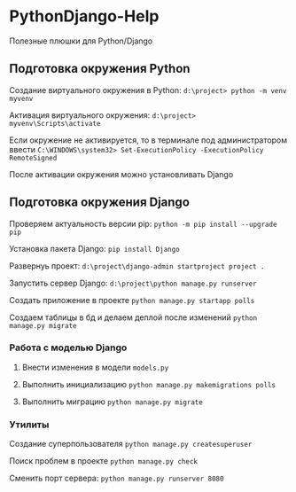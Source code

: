 # PythonDjango-Help
Полезные плюшки для Python/Django

## Подготовка окружения Python

Создание виртуального окружения в Python: `d:\project> python -m venv myvenv`

Активация виртуального окружения: `d:\project> myvenv\Scripts\activate`

Если окружение не активируется, то в терминале под администратором ввести 
`C:\WINDOWS\system32> Set-ExecutionPolicy -ExecutionPolicy RemoteSigned`

После активации окружения можно установливать Django

## Подготовка окружения Django

Проверяем актуальность версии pip: `python -m pip install --upgrade pip`

Установка пакета Django: `pip install Django`

Развернуь проект: `d:\project\django-admin startproject project .`

Запустить сервер Django: `d:\project\python manage.py runserver`

Создать приложение в проекте `python manage.py startapp polls`

Создаем таблицы в бд и делаем деплой после изменений `python manage.py migrate`

### Работа с моделью Django

1. Внести изменения в модели `models.py`

2. Выполнить инициализацию `python manage.py makemigrations polls`

3. Выполнить миграцию `python manage.py migrate`


### Утилиты

Создание суперпользователя `python manage.py createsuperuser`

Поиск проблем в проекте `python manage.py check`

Сменить порт сервера: `python manage.py runserver 8080`
